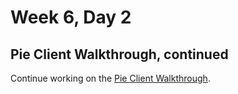 # Week 6, Day 2





## Pie Client Walkthrough, continued

Continue working on the [Pie Client Walkthrough](../pieClientWalkthrough).